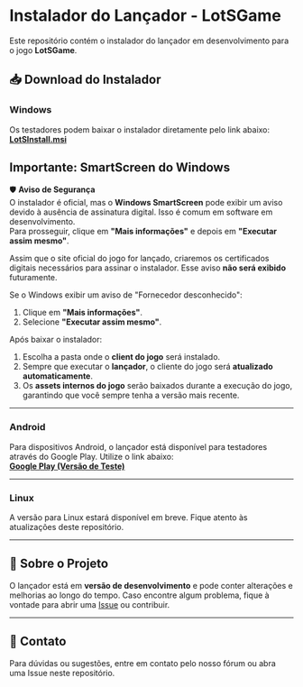 # Instalador do Lançador - LotSGame

Este repositório contém o instalador do lançador em desenvolvimento para o jogo **LotSGame**.

## 📥 Download do Instalador

### **Windows**
Os testadores podem baixar o instalador diretamente pelo link abaixo:  
[**LotSInstall.msi**](https://github.com/leanball/LotSGame/raw/refs/heads/main/LotSInstall.msi)  

## Importante: SmartScreen do Windows  
🛡️ **Aviso de Segurança**  
O instalador é oficial, mas o **Windows SmartScreen** pode exibir um aviso devido à ausência de assinatura digital. Isso é comum em software em desenvolvimento.  
Para prosseguir, clique em **"Mais informações"** e depois em **"Executar assim mesmo"**.  

Assim que o site oficial do jogo for lançado, criaremos os certificados digitais necessários para assinar o instalador. Esse aviso **não será exibido** futuramente.  

Se o Windows exibir um aviso de "Fornecedor desconhecido":  
1. Clique em **"Mais informações"**.  
2. Selecione **"Executar assim mesmo"**. 

Após baixar o instalador:  
1. Escolha a pasta onde o **client do jogo** será instalado.  
2. Sempre que executar o **lançador**, o cliente do jogo será **atualizado automaticamente**.  
3. Os **assets internos do jogo** serão baixados durante a execução do jogo, garantindo que você sempre tenha a versão mais recente.  

---

### **Android**
Para dispositivos Android, o lançador está disponível para testadores através do Google Play. Utilize o link abaixo:  
[**Google Play (Versão de Teste)**](https://play.google.com/apps/internaltest/4700379673975068225)

---

### **Linux**
A versão para Linux estará disponível em breve. Fique atento às atualizações deste repositório.

---

## 🚀 Sobre o Projeto

O lançador está em **versão de desenvolvimento** e pode conter alterações e melhorias ao longo do tempo. Caso encontre algum problema, fique à vontade para abrir uma [Issue](https://github.com/leanball/LotSGame/issues) ou contribuir.

---

## 📢 Contato

Para dúvidas ou sugestões, entre em contato pelo nosso fórum ou abra uma Issue neste repositório.

